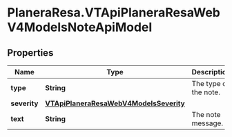 # PlaneraResa.VTApiPlaneraResaWebV4ModelsNoteApiModel

## Properties

Name | Type | Description | Notes
------------ | ------------- | ------------- | -------------
**type** | **String** | The type of the note. | [optional] 
**severity** | [**VTApiPlaneraResaWebV4ModelsSeverity**](VTApiPlaneraResaWebV4ModelsSeverity.md) |  | [optional] 
**text** | **String** | The note message. | [optional] 


